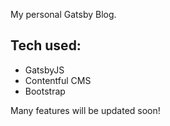 My personal Gatsby Blog.
## Tech used: 
- GatsbyJS
- Contentful CMS
- Bootstrap

Many features will be updated soon!
